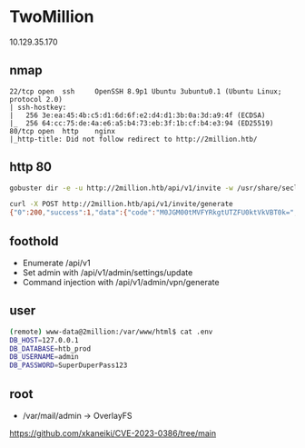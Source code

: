 # TwoMillion

10.129.35.170

## nmap

```
22/tcp open  ssh     OpenSSH 8.9p1 Ubuntu 3ubuntu0.1 (Ubuntu Linux; protocol 2.0)
| ssh-hostkey: 
|   256 3e:ea:45:4b:c5:d1:6d:6f:e2:d4:d1:3b:0a:3d:a9:4f (ECDSA)
|_  256 64:cc:75:de:4a:e6:a5:b4:73:eb:3f:1b:cf:b4:e3:94 (ED25519)
80/tcp open  http    nginx
|_http-title: Did not follow redirect to http://2million.htb/
```

## http 80

```sh
gobuster dir -e -u http://2million.htb/api/v1/invite -w /usr/share/seclists/Discovery/Web-Content/api/actions.txt -b 301
```

```sh
curl -X POST http://2million.htb/api/v1/invite/generate                                                            1 ⨯
{"0":200,"success":1,"data":{"code":"M0JGM00tMVFYRkgtUTZFU0ktVkVBT0k=","format":"encoded"}}   
```                                           

## foothold

- Enumerate /api/v1
- Set admin with /api/v1/admin/settings/update
- Command injection with /api/v1/admin/vpn/generate

## user

```sh
(remote) www-data@2million:/var/www/html$ cat .env
DB_HOST=127.0.0.1
DB_DATABASE=htb_prod
DB_USERNAME=admin
DB_PASSWORD=SuperDuperPass123
```

## root

- /var/mail/admin
-> OverlayFS

https://github.com/xkaneiki/CVE-2023-0386/tree/main